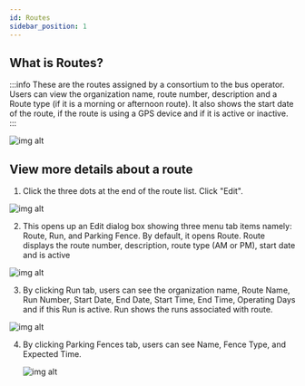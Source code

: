 ```yaml
---
id: Routes
sidebar_position: 1
---
```


## What is Routes?

:::info
These are the routes assigned by a consortium to the bus operator. Users can view the organization name, route number, description and a Route type (if it is a morning or afternoon route). It also shows the start date of the route, if the route is using a GPS device and if it is active or inactive.
:::

![img alt](/img/planning-routes.png)

## View more details about a route

1. Click the three dots at the end of the route list. Click "Edit".

![img alt](/img/planning-routes-edit.png)

2. This opens up an Edit dialog box showing three menu tab items namely: Route, Run, and Parking Fence. By default, it opens Route. Route displays the route number, description, route type (AM or PM), start date and is active

![img alt](/img/planning-routes-edit-route.png)

3. By clicking Run tab, users can see the organization name, Route Name, Run Number, Start Date, End Date, Start Time, End Time, Operating Days and if this Run is active. Run shows the runs associated with route.

![img alt](/img/planning-routes-edit-run.png)

4. By clicking Parking Fences tab, users can see Name, Fence Type, and Expected Time.

   ![img alt](/img/planning-routes-edit-parking-fences.PNG)
